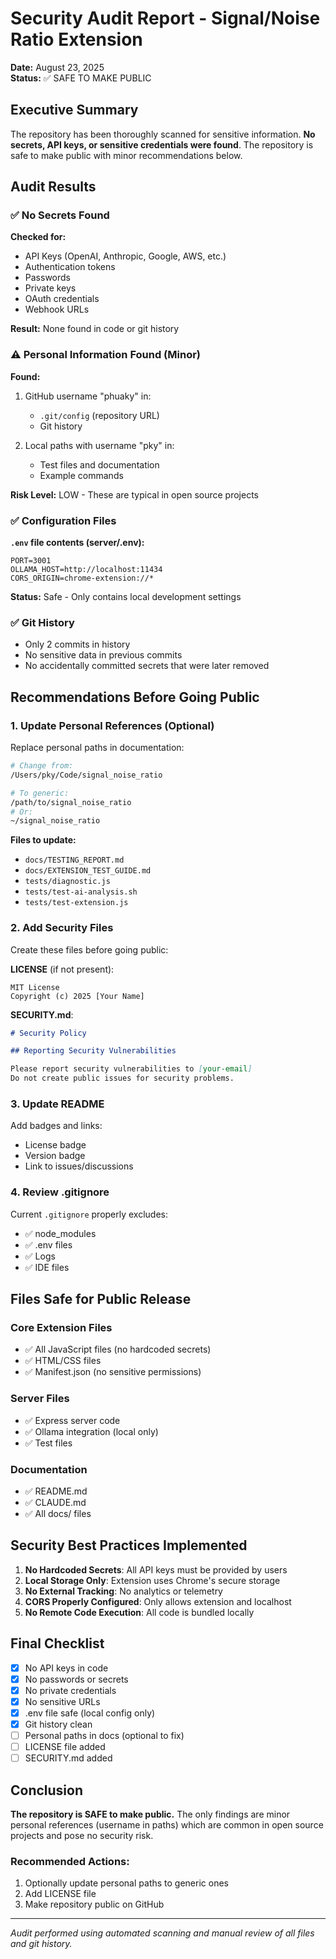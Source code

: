 # Security Audit Report - Signal/Noise Ratio Extension

**Date:** August 23, 2025  
**Status:** ✅ SAFE TO MAKE PUBLIC

## Executive Summary

The repository has been thoroughly scanned for sensitive information. **No secrets, API keys, or sensitive credentials were found**. The repository is safe to make public with minor recommendations below.

## Audit Results

### ✅ No Secrets Found

**Checked for:**
- API Keys (OpenAI, Anthropic, Google, AWS, etc.)
- Authentication tokens
- Passwords
- Private keys
- OAuth credentials
- Webhook URLs

**Result:** None found in code or git history

### ⚠️ Personal Information Found (Minor)

**Found:**
1. GitHub username "phuaky" in:
   - `.git/config` (repository URL)
   - Git history

2. Local paths with username "pky" in:
   - Test files and documentation
   - Example commands

**Risk Level:** LOW - These are typical in open source projects

### ✅ Configuration Files

**`.env` file contents (server/.env):**
```
PORT=3001
OLLAMA_HOST=http://localhost:11434
CORS_ORIGIN=chrome-extension://*
```
**Status:** Safe - Only contains local development settings

### ✅ Git History

- Only 2 commits in history
- No sensitive data in previous commits
- No accidentally committed secrets that were later removed

## Recommendations Before Going Public

### 1. Update Personal References (Optional)

Replace personal paths in documentation:
```bash
# Change from:
/Users/pky/Code/signal_noise_ratio

# To generic:
/path/to/signal_noise_ratio
# Or:
~/signal_noise_ratio
```

**Files to update:**
- `docs/TESTING_REPORT.md`
- `docs/EXTENSION_TEST_GUIDE.md`
- `tests/diagnostic.js`
- `tests/test-ai-analysis.sh`
- `tests/test-extension.js`

### 2. Add Security Files

Create these files before going public:

**LICENSE** (if not present):
```
MIT License
Copyright (c) 2025 [Your Name]
```

**SECURITY.md**:
```markdown
# Security Policy

## Reporting Security Vulnerabilities

Please report security vulnerabilities to [your-email] 
Do not create public issues for security problems.
```

### 3. Update README

Add badges and links:
- License badge
- Version badge
- Link to issues/discussions

### 4. Review .gitignore

Current `.gitignore` properly excludes:
- ✅ node_modules
- ✅ .env files
- ✅ Logs
- ✅ IDE files

## Files Safe for Public Release

### Core Extension Files
- ✅ All JavaScript files (no hardcoded secrets)
- ✅ HTML/CSS files
- ✅ Manifest.json (no sensitive permissions)

### Server Files
- ✅ Express server code
- ✅ Ollama integration (local only)
- ✅ Test files

### Documentation
- ✅ README.md
- ✅ CLAUDE.md
- ✅ All docs/ files

## Security Best Practices Implemented

1. **No Hardcoded Secrets**: All API keys must be provided by users
2. **Local Storage Only**: Extension uses Chrome's secure storage
3. **No External Tracking**: No analytics or telemetry
4. **CORS Properly Configured**: Only allows extension and localhost
5. **No Remote Code Execution**: All code is bundled locally

## Final Checklist

- [x] No API keys in code
- [x] No passwords or secrets
- [x] No private credentials
- [x] No sensitive URLs
- [x] .env file safe (local config only)
- [x] Git history clean
- [ ] Personal paths in docs (optional to fix)
- [ ] LICENSE file added
- [ ] SECURITY.md added

## Conclusion

**The repository is SAFE to make public.** The only findings are minor personal references (username in paths) which are common in open source projects and pose no security risk.

### Recommended Actions:
1. Optionally update personal paths to generic ones
2. Add LICENSE file
3. Make repository public on GitHub

---

*Audit performed using automated scanning and manual review of all files and git history.*